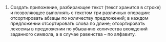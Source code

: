 1.  Cоздать  приложение,  разбирающее  текст  (текст  хранится  в  строке)  и  позволяющее  выполнять  с  текстом  три  различных 
операции:  отсортировать  абзацы  по  количеству  предложений;  в  каждом  предложении  отсортировать  слова  по  длине; 
отсортировать лексемы в предложении по убыванию количества вхождений заданного символа, а в случае равенства – по 
алфавиту. 